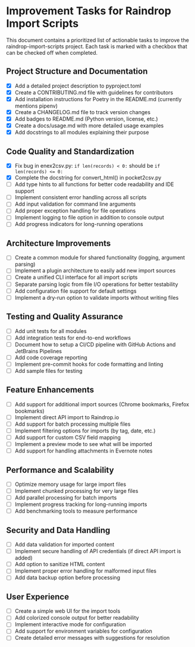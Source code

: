 # Improvement Tasks for Raindrop Import Scripts

This document contains a prioritized list of actionable tasks to improve the raindrop-import-scripts project. Each task is marked with a checkbox that can be checked off when completed.

## Project Structure and Documentation

- [x] Add a detailed project description to pyproject.toml
- [x] Create a CONTRIBUTING.md file with guidelines for contributors
- [x] Add installation instructions for Poetry in the README.md (currently mentions pipenv)
- [x] Create a CHANGELOG.md file to track version changes
- [x] Add badges to README.md (Python version, license, etc.)
- [x] Create a docs/usage.md with more detailed usage examples
- [x] Add docstrings to all modules explaining their purpose

## Code Quality and Standardization

- [x] Fix bug in enex2csv.py: `if len(records) < 0:` should be `if len(records) <= 0:`
- [x] Complete the docstring for convert_html() in pocket2csv.py
- [ ] Add type hints to all functions for better code readability and IDE support
- [ ] Implement consistent error handling across all scripts
- [ ] Add input validation for command line arguments
- [ ] Add proper exception handling for file operations
- [ ] Implement logging to file option in addition to console output
- [ ] Add progress indicators for long-running operations

## Architecture Improvements

- [ ] Create a common module for shared functionality (logging, argument parsing)
- [ ] Implement a plugin architecture to easily add new import sources
- [ ] Create a unified CLI interface for all import scripts
- [ ] Separate parsing logic from file I/O operations for better testability
- [ ] Add configuration file support for default settings
- [ ] Implement a dry-run option to validate imports without writing files

## Testing and Quality Assurance

- [ ] Add unit tests for all modules
- [ ] Add integration tests for end-to-end workflows
- [ ] Document how to setup a CI/CD pipeline with GitHub Actions and JetBrains Pipelines
- [ ] Add code coverage reporting
- [ ] Implement pre-commit hooks for code formatting and linting
- [ ] Add sample files for testing

## Feature Enhancements

- [ ] Add support for additional import sources (Chrome bookmarks, Firefox bookmarks)
- [ ] Implement direct API import to Raindrop.io
- [ ] Add support for batch processing multiple files
- [ ] Implement filtering options for imports (by tag, date, etc.)
- [ ] Add support for custom CSV field mapping
- [ ] Implement a preview mode to see what will be imported
- [ ] Add support for handling attachments in Evernote notes

## Performance and Scalability

- [ ] Optimize memory usage for large import files
- [ ] Implement chunked processing for very large files
- [ ] Add parallel processing for batch imports
- [ ] Implement progress tracking for long-running imports
- [ ] Add benchmarking tools to measure performance

## Security and Data Handling

- [ ] Add data validation for imported content
- [ ] Implement secure handling of API credentials (if direct API import is added)
- [ ] Add option to sanitize HTML content
- [ ] Implement proper error handling for malformed input files
- [ ] Add data backup option before processing

## User Experience

- [ ] Create a simple web UI for the import tools
- [ ] Add colorized console output for better readability
- [ ] Implement interactive mode for configuration
- [ ] Add support for environment variables for configuration
- [ ] Create detailed error messages with suggestions for resolution
